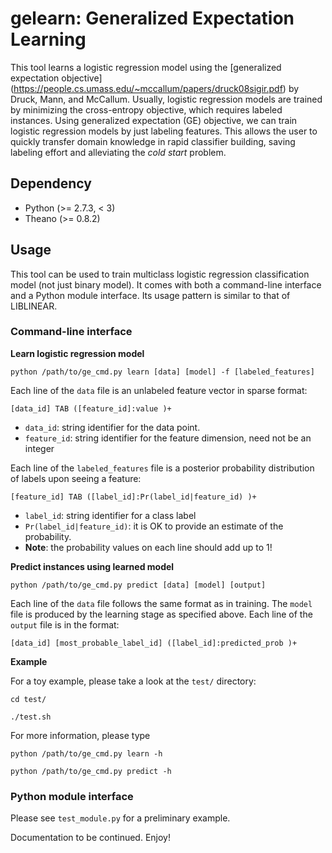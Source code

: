 # gelearn: Generalized Expectation Learning

This tool learns a logistic regression model using the [generalized expectation objective] (https://people.cs.umass.edu/~mccallum/papers/druck08sigir.pdf) by Druck, Mann, and McCallum. Usually, logistic regression models are trained by minimizing the cross-entropy objective, which requires labeled instances. Using generalized expectation (GE) objective, we can train logistic regression models by just labeling features. This allows the user to quickly transfer domain knowledge in rapid classifier building, saving labeling effort and alleviating the _cold start_ problem.


Dependency
----------
* Python (>= 2.7.3, < 3)
* Theano (>= 0.8.2)

Usage
-----
This tool can be used to train multiclass logistic regression classification model (not just binary model). It comes with both a command-line interface and a Python module interface. Its usage pattern is similar to that of LIBLINEAR.

### Command-line interface

__Learn logistic regression model__

`python /path/to/ge_cmd.py learn [data] [model] -f [labeled_features]`

Each line of the `data` file is an unlabeled feature vector in sparse format:

`[data_id] TAB ([feature_id]:value )+`

* `data_id`: string identifier for the data point.
* `feature_id`: string identifier for the feature dimension, need not be an integer

Each line of the `labeled_features` file is a posterior probability distribution of labels upon seeing a feature:

`[feature_id] TAB ([label_id]:Pr(label_id|feature_id) )+`

* `label_id`: string identifier for a class label
* `Pr(label_id|feature_id)`: it is OK to provide an estimate of the probability.
* __Note__: the probability values on each line should add up to 1!

__Predict instances using learned model__

`python /path/to/ge_cmd.py predict [data] [model] [output]`

Each line of the `data` file follows the same format as in training. The `model` file is produced by the learning stage as specified above.
Each line of the `output` file is in the format:

`[data_id] [most_probable_label_id] ([label_id]:predicted_prob )+`

__Example__

For a toy example, please take a look at the `test/` directory:

`cd test/`

`./test.sh`

For more information, please type

`python /path/to/ge_cmd.py learn -h`

`python /path/to/ge_cmd.py predict -h`


### Python module interface
Please see `test_module.py` for a preliminary example. 

Documentation to be continued.  Enjoy!
